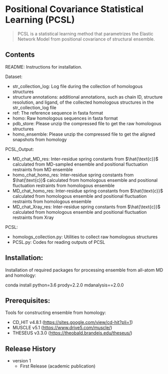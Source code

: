 # Positional Covariance Statistical Learning (PCSL)
> PCSL is a statistical learning method that parametrizes the Elastic Network Model from positional covariance of structural ensemble.

## Contents

README: Instructions for installation.

Dataset:
- str_collection_log: Log file during the collection of homologous structures
- structure annotations: additional annotations, such as chain ID, structure resolution, and ligand, of the collected homologous structures in the str_collection_log file
- ref: The reference sequence in fasta format
- homo: Raw homologous sequences in fasta format
- pdb_store: Please unzip the compressed file to get the raw homologous structures
- homo_ensemble: Please unzip the compressed file to get the aligned snapshots from homology

PCSL_Output:
- MD_chat_MD_res: Inter-residue spring constants from $\hat{\text{c}}$ calculated from MD-sampled ensemble and positional fluctuation restraints from MD ensemble
- homo_chat_homo_res: Inter-residue spring constants from $\hat{\text{c}}$ calculated from homologous ensemble and positional fluctuation restraints from homologous ensemble
- MD_chat_homo_res: Inter-residue spring constants from $\hat{\text{c}}$ calculated from homologous ensemble and positional fluctuation restraints from homologous ensemble
- MD_chat_Xray_res: Inter-residue spring constants from $\hat{\text{c}}$ calculated from homologous ensemble and positional fluctuation restraints from Xray

PCSL:
- homologs_collection.py: Utilities to collect raw homologous structures
- PCSL.py: Codes for reading outputs of PCSL


## Installation:

Installation of required packages for processing ensemble from all-atom MD and homology:

conda install python=3.6 prody=2.2.0 mdanalysis==2.0.0

## Prerequisites:

Tools for constructing ensemble from homology:

* CD_HIT v4.8.1 (https://sites.google.com/view/cd-hit?pli=1)
* MUSCLE v5.1 (https://www.drive5.com/muscle/)
* THESEUS v3.3.0 (https://theobald.brandeis.edu/theseus/)

## Release History

* version 1
    * First Release (academic publication)

